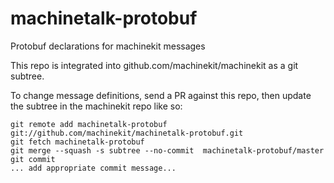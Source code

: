 machinetalk-protobuf
====================

Protobuf declarations for machinekit messages

This repo is integrated into github.com/machinekit/machinekit as a git subtree.

To change message definitions, send a PR against this repo, then update the subtree in the machinekit repo like so:

`````
git remote add machinetalk-protobuf git://github.com/machinekit/machinetalk-protobuf.git
git fetch machinetalk-protobuf
git merge --squash -s subtree --no-commit  machinetalk-protobuf/master
git commit
... add appropriate commit message...
`````
